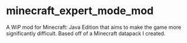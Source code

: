# minecraft_expert_mode_mod
A WiP mod for Minecraft: Java Edition that aims to make the game more significantly difficult. Based off of a Minecraft datapack I created.
